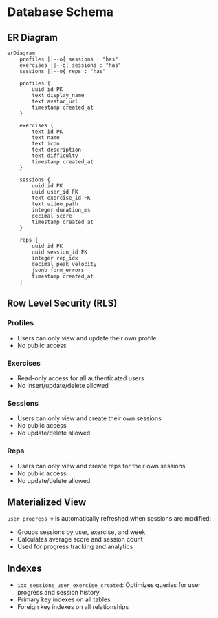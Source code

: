 # Database Schema

## ER Diagram

```mermaid
erDiagram
    profiles ||--o{ sessions : "has"
    exercises ||--o{ sessions : "has"
    sessions ||--o{ reps : "has"

    profiles {
        uuid id PK
        text display_name
        text avatar_url
        timestamp created_at
    }

    exercises {
        text id PK
        text name
        text icon
        text description
        text difficulty
        timestamp created_at
    }

    sessions {
        uuid id PK
        uuid user_id FK
        text exercise_id FK
        text video_path
        integer duration_ms
        decimal score
        timestamp created_at
    }

    reps {
        uuid id PK
        uuid session_id FK
        integer rep_idx
        decimal peak_velocity
        jsonb form_errors
        timestamp created_at
    }
```

## Row Level Security (RLS)

### Profiles
- Users can only view and update their own profile
- No public access

### Exercises
- Read-only access for all authenticated users
- No insert/update/delete allowed

### Sessions
- Users can only view and create their own sessions
- No public access
- No update/delete allowed

### Reps
- Users can only view and create reps for their own sessions
- No public access
- No update/delete allowed

## Materialized View

`user_progress_v` is automatically refreshed when sessions are modified:
- Groups sessions by user, exercise, and week
- Calculates average score and session count
- Used for progress tracking and analytics

## Indexes

- `idx_sessions_user_exercise_created`: Optimizes queries for user progress and session history
- Primary key indexes on all tables
- Foreign key indexes on all relationships 